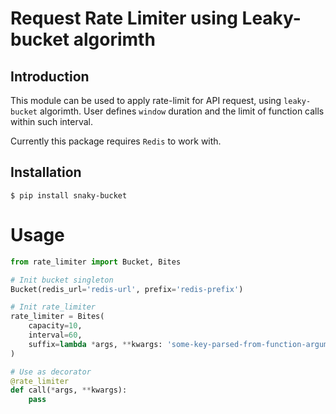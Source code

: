 # Request Rate Limiter using Leaky-bucket algorimth


## Introduction
This module can be used to apply rate-limit for API request, using `leaky-bucket` algorimth. User defines `window`
duration and the limit of function calls within such interval.

Currently this package requires `Redis` to work with.

## Installation

``` shell
$ pip install snaky-bucket
```

# Usage

``` python
from rate_limiter import Bucket, Bites

# Init bucket singleton
Bucket(redis_url='redis-url', prefix='redis-prefix')

# Init rate_limiter
rate_limiter = Bites(
    capacity=10,
    interval=60,
    suffix=lambda *args, **kwargs: 'some-key-parsed-from-function-argument',
)

# Use as decorator
@rate_limiter
def call(*args, **kwargs):
    pass
```
